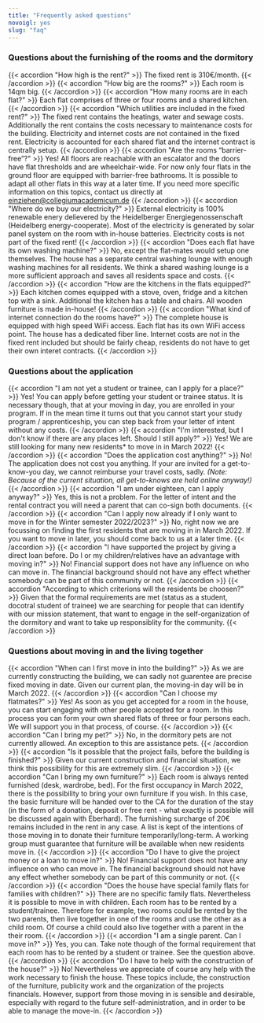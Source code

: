 ```yaml
---
title: "Frequently asked questions"
novoigl: yes
slug: "faq"
---
```



### Questions about the furnishing of the rooms and the dormitory

{{< accordion "How high is the rent?" >}}
The fixed rent is 310€/month.
{{< /accordion >}}
{{< accordion "How big are the rooms?" >}}
Each room is 14qm big.
{{< /accordion >}}
{{< accordion "How many rooms are in each flat?" >}}
Each flat comprises of three or four rooms and a shared kitchen.
{{< /accordion >}}
{{< accordion "Which utilities are included in the fixed rent?" >}}
The fixed rent contains the heatings, water and sewage costs. Additionally the rent contains the costs necessary to maintenance costs for the building. Electricity and internet costs are not contained in the fixed rent. Electricity is accounted for each shared flat and the internet contract is centrally setup.
{{< /accordion >}}
{{< accordion "Are the rooms “barrier-free”?" >}}
Yes! All floors are reachable with an escalator and the doors have flat thresholds and are wheelchair-wide. For now only four flats in the ground floor are equipped with barrier-free bathrooms. It is possible to adapt all other flats in this way at a later time. If you need more specific information on this topics, contact us directly at einziehen@collegiumacademicum.de
{{< /accordion >}}
{{< accordion "Where do we buy our electricity?" >}}
External electricity is 100% renewable enery delievered by the Heidelberger Energiegenossenschaft (Heidelberg energy-cooperate). Most of the electricity is generated by solar panel system on the room with in-house batteries. Electricity costs is not part of the fixed rent!
{{< /accordion >}}
{{< accordion "Does each flat have its own washing machine?" >}}
No, except the flat-mates would setup one themselves. The house has a separate central washing lounge with enough washing machines for all residents. We think a shared washing lounge is a more sufficient approach and saves all residents space and costs.
{{< /accordion >}}
{{< accordion "How are the kitchens in the flats equipped?" >}}
Each kitchen comes equipped with a stove, oven, fridge and a kitchen top with a sink. Additional the kitchen has a table and chairs. All wooden furniture is made in-house!
{{< /accordion >}}
{{< accordion "What kind of internet connection do the rooms have?" >}}
The complete house is equipped with high speed WiFi access. Each flat has its own WiFi access point. The house has a dedicated fiber line. Internet costs are not in the fixed rent included but should be fairly cheap, residents do not have to get their own interet contracts.
{{< /accordion >}}

### Questions about the application

{{< accordion "I am not yet a student or trainee, can I apply for a place?" >}}
Yes! You can apply before getting your student or trainee status. It is necessary though, that at your moving in day, you are enrolled in your program. If in the mean time it turns out that you cannot start your study program / apprenticeship, you can step back from your letter of intent without any costs.
{{< /accordion >}}
{{< accordion "I'm interested, but I don't know if there are any places left. Should I still apply?" >}}
Yes! We are still looking for many new residents* to move in in March 2022!
{{< /accordion >}}
{{< accordion "Does the application cost anything?" >}}
No! The application does not cost you anything. If your are invited for a get-to-know-you day, we cannot reimburse your travel costs, sadly. *(Note: Because of the current situation, all get-to-knows are held online anyway!)*
{{< /accordion >}}
{{< accordion "I am under eighteen, can I apply anyway?" >}}
Yes, this is not a problem. For the letter of intent and the rental contract you will need a parent that can co-sign both documents.
{{< /accordion >}}
{{< accordion "Can I apply now already if I only want to move in for the Winter semester 2022/2023?" >}}
No, right now we are focussing on finding the first residents that are moving in in March 2022. If you want to move in later, you should come back to us at a later time.
{{< /accordion >}}
{{< accordion "I have supported the project by giving a direct loan before. Do I or my children/relatives have an advantage with moving in?" >}}
No! Financial support does not have any influence on who can move in. The financial background should not have any effect whether somebody  can be part of this community or not.
{{< /accordion >}}
{{< accordion "According to which criterions will the residents be choosen?" >}}
Given that the formal requirements are met (status as a student, docotral student of trainee) we are searching for people that can identify with our mission statement, that want to engage in the self-organization of the dormitory and want to take up responsiblity for the community.
{{< /accordion >}}

### Questions about moving in and the living together

{{< accordion "When can I first move in into the building?" >}}
As we are currently constructing the building, we can sadly not guarentee are precise fixed moving in date. Given our current plan, the moving-in day will be in March 2022.
{{< /accordion >}}
{{< accordion "Can I choose my flatmates?" >}}
Yes! As soon as you get accepted for a room in the house, you can start engaging with other people accepted for a room. In this process you can form your own shared flats of three or four persons each. We will support you in that process, of course.
{{< /accordion >}}
{{< accordion "Can I bring my pet?" >}}
No, in the dormitory pets are not currently allowed. An exception to this are assistance pets.
{{< /accordion >}}
{{< accordion "Is it possible that the project fails, before the building is finished?" >}}
Given our current construction and financial situation, we think this possibility for this are extremely slim.
{{< /accordion >}}
{{< accordion "Can I bring my own furniture?" >}}
Each room is always rented furnished (desk, wardrobe, bed). For the first occupancy in March 2022, there is the possibility to bring your own furniture if you wish. In this case, the basic furniture will be handed over to the CA for the duration of the stay (in the form of a donation, deposit or free rent - what exactly is possible will be discussed again with Eberhard). The furnishing surcharge of 20€ remains included in the rent in any case. A list is kept of the intentions of those moving in to donate their furniture temporarily/long-term. A working group must guarantee that furniture will be available when new residents move in.
{{< /accordion >}}
{{< accordion "Do I have to give the project money or a loan to move in?" >}}
No! Financial support does not have any influence on who can move in. The financial background should not have any effect whether somebody  can be part of this community or not.
{{< /accordion >}}
{{< accordion "Does the house have special family flats for families with children?" >}}
There are no specific family flats. Nevertheless it is possible to move in with children. Each room has to be rented by a student/trainee. Therefore for example, two rooms could be rented by the two parents, then live together in one of the rooms and use the other as a child room. Of course a child could also live together with a parent in the their room.
{{< /accordion >}}
{{< accordion "I am a single parent. Can I move in?" >}}
Yes, you can. Take note though of the formal requirement that each room has to be rented by a student or trainee. See the question above.
{{< /accordion >}}
{{< accordion "Do I have to help with the construction of the house?" >}}
No! Nevertheless we appreciate of course any help with the work necessary to finish the house. These topics include, the construction of the furniture, publicity work and the organization of the projects financials. However, support from those moving in is sensible and desirable, especially with regard to the future self-administration, and in order to be able to manage the move-in.
{{< /accordion >}}
